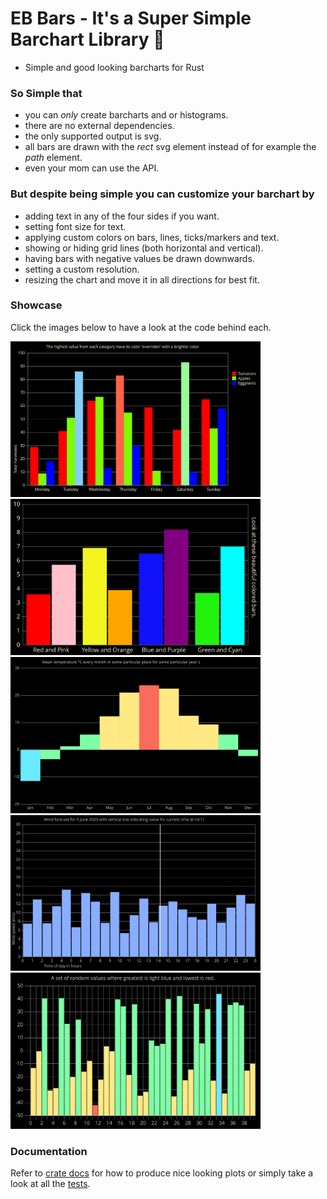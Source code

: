 # EB Bars - It's a Super Simple Barchart Library 🦀

* Simple and good looking barcharts for Rust

### So Simple that
- you can _only_ create barcharts and or histograms.
- there are no external dependencies.
- the only supported output is svg.
- all bars are drawn with the _rect_ svg element instead of for example the _path_ element.
- even your mom can use the API.

### But despite being simple you can customize your barchart by
- adding text in any of the four sides if you want.
- setting font size for text.
- applying custom colors on bars, lines, ticks/markers and text.
- showing or hiding grid lines (both horizontal and vertical).
- having bars with negative values be drawn downwards.
- setting a custom resolution.
- resizing the chart and move it in all directions for best fit.

### Showcase

Click the images below to have a look at the code behind each.

<a href="https://github.com/emilbratt/eb_bars/blob/main/tests/plots.rs#L226">
    <img src="https://raw.githubusercontent.com/emilbratt/eb_bars/refs/heads/main/image/fruit_picking.svg" width=400px></img>
</a>

<a href="https://github.com/emilbratt/eb_bars/blob/main/tests/plots.rs#L10">
    <img src="https://raw.githubusercontent.com/emilbratt/eb_bars/refs/heads/main/image/bar_colors.svg" width=400px></img>
</a>

<a href="https://github.com/emilbratt/eb_bars/blob/main/tests/plots.rs#L53">
    <img src="https://raw.githubusercontent.com/emilbratt/eb_bars/refs/heads/main/image/temperature_year.svg" width=400px></img>
</a>

<a href="https://github.com/emilbratt/eb_bars/blob/main/tests/plots.rs#L96">
    <img src="https://raw.githubusercontent.com/emilbratt/eb_bars/refs/heads/main/image/wind_forecast.svg" width=400px></img>
</a>

<a href="https://github.com/emilbratt/eb_bars/blob/main/tests/plots.rs#L179">
    <img src="https://raw.githubusercontent.com/emilbratt/eb_bars/refs/heads/main/image/random_values.svg" width=400px></img>
</a>

### Documentation

Refer to [crate docs] for how to produce nice looking plots or simply take a look at all the [tests].

[crate docs]: https://docs.rs/eb_bars/latest/eb_bars/

[tests]: https://github.com/emilbratt/eb_bars/blob/main/tests/plots.rs
